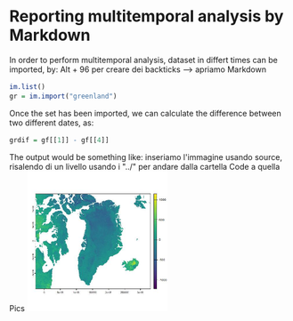# Reporting multitemporal analysis by Markdown
In order to perform multitemporal analysis, dataset in differt times can be imported, by:
Alt + 96 per creare dei backticks --> apriamo Markdown
``` r
im.list()
gr = im.import("greenland")
```
Once the set has been imported, we can calculate the difference between two different dates, as:
``` r
grdif = gf[[1]] - gf[[4]]
```
The output would be something like:
inseriamo l'immagine usando source, risalendo di un livello usando i "../" per andare dalla cartella Code a quella Pics
<img src="../Pics/greenland_dif.jpeg" width=50% /> 
